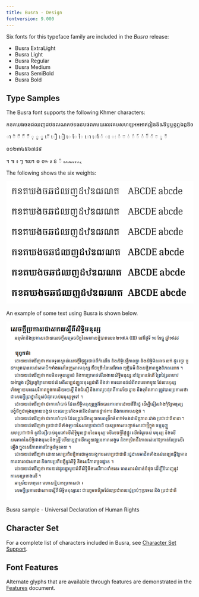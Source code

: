 ```yaml
---
title: Busra - Design
fontversion: 9.000
---
```


Six fonts for this typeface family are included in the *Busra* release:

- Busra ExtraLight
- Busra Light
- Busra Regular
- Busra Medium
- Busra SemiBold
- Busra Bold

## Type Samples

The Busra font supports the following Khmer characters:

<p><span class='busra-R' normal'>កខគឃងចឆជឈញដឋឌឍណតថទធនបផពភមយរលវឝឞសហឡអឣឤឥឦឧឨឩឪឫឬឭឮឯឰឱឲ</span></p>
	
<p><span class='busra-R' normal'>ា ិ ី ឹ ឺ ុ ូ ួ ើ ឿ ៀ េ ែ ៃ ោ ៅ ំ ះ ៈ ៉   ៊ ់ ៌ ៍ ៎ ៏ ័ ៑ ្ ៓</span></p>

<p><span class='busra-R' normal'>០១២៣៤៥៦៧៨៩</span></p>
	
<p><span class='busra-R' normal'>។ ៕ ៖ ៗ ៘ ៙ ៚ ៛ ៜ ៝   ៰៱៲៳៴៵៶៸៹</span></p>
	
The following shows the six weights:

![Busra Weights](../assets/images/sample_weights.png)

An example of some text using Busra is shown below.

![Busra UDHR](../assets/images/udhr.png)
<figcaption>Busra sample - Universal Declaration of Human Rights</figcaption>

## Character Set

For a complete list of characters included in Busra, see [Character Set Support](charset.md).

## Font Features

Alternate glyphs that are available through features are demonstrated in the [Features](features.md) document.
